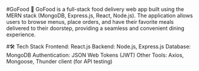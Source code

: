 #GoFood 🍔
GoFood is a full-stack food delivery web app built using the MERN stack (MongoDB, Express.js, React, Node.js). The application allows users to browse menus, place orders, and have their favorite meals delivered to their doorstep, providing a seamless and convenient dining experience.

#🛠️ Tech Stack
Frontend: React.js
Backend: Node.js, Express.js
Database: MongoDB
Authentication: JSON Web Tokens (JWT)
Other Tools: Axios, Mongoose, Thunder client (for API testing)
